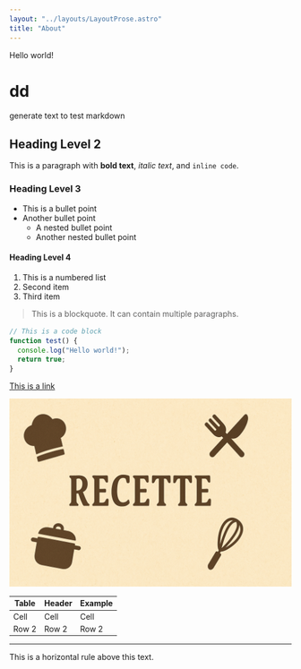 ```yaml
---
layout: "../layouts/LayoutProse.astro"
title: "About"
---
```


Hello world!

# dd

generate text to test markdown

## Heading Level 2

This is a paragraph with **bold text**, _italic text_, and `inline code`.

### Heading Level 3

- This is a bullet point
- Another bullet point
  - A nested bullet point
  - Another nested bullet point

#### Heading Level 4

1. This is a numbered list
2. Second item
3. Third item

> This is a blockquote. It can contain multiple paragraphs.

```javascript
// This is a code block
function test() {
  console.log("Hello world!");
  return true;
}
```

[This is a link](https://example.com)

![This is an image placeholder](../assets/default-recipe.png)

| Table | Header | Example |
| ----- | ------ | ------- |
| Cell  | Cell   | Cell    |
| Row 2 | Row 2  | Row 2   |

---

This is a horizontal rule above this text.
